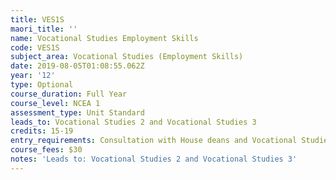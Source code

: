```yaml
---
title: VES1S
maori_title: ''
name: Vocational Studies Employment Skills
code: VES1S
subject_area: Vocational Studies (Employment Skills)
date: 2019-08-05T01:08:55.062Z
year: '12'
type: Optional
course_duration: Full Year
course_level: NCEA 1
assessment_type: Unit Standard
leads_to: Vocational Studies 2 and Vocational Studies 3
credits: 15-19
entry_requirements: Consultation with House deans and Vocational Studies department.
course_fees: $30
notes: 'Leads to: Vocational Studies 2 and Vocational Studies 3'
---
```



